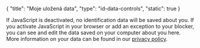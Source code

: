 {
    "title": "Moje uložená data",
    "type": "id-data-controls",
    "static": true
}

<noscript class="noscript noscript-privacy-policy">If JavaScript is deactivated, no identification data will be saved about you. If you activate JavaScript in your browser or add an exception to your blocker, you can see and edit the data saved on your computer about you here. More information on your data can be found in our <a href="/privacy">privacy policy</a>.</noscript>

